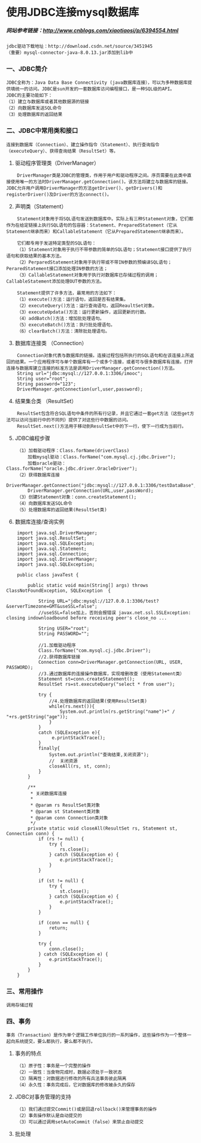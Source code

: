 # 使用JDBC连接mysql数据库

##### 网站参考链接：http://www.cnblogs.com/xiaotiaosi/p/6394554.html 
	jdbc驱动下载地址：http://download.csdn.net/source/3451945
	（重要）mysql-connector-java-8.0.13.jar添加到lib中

### 一、JDBC简介
	JDBC全称为：Java Data Base Connectivity (java数据库连接），可以为多种数据库提供填统一的访问。JDBC是sun开发的一套数据库访问编程接口，是一种SQL级的API。
	JDBC的主要功能如下：
	（1）建立与数据库或者其他数据源的链接
	（2）向数据库发送SQL命令
	（3）处理数据库的返回结果

### 二、JDBC中常用类和接口
	连接到数据库（Connection）、建立操作指令（Statement）、执行查询指令（executeQuery）、获得查询结果（ResultSet）等。
1. 驱动程序管理类（DriverManager）
```
	DriverManager类是JDBC的管理类，作用于用户和驱动程序之间。序员需要在此类中直接使用唯一的方法时DriverManager.getConnection()。该方法将建立与数据库的链接。JDBC允许用户调用DriverManager的方法getDriver()、getDrivers()和registerDriver()及Driver的方法connect()。
```
2. 声明类（Statement）
```
	Statement对象用于将SQL语句发送到数据库中。实际上有三种Statement对象，它们都作为在给定链接上执行SQL语句的包容器：Statement、PreparedStatement（它从Statement继承而来）和CallableStatement（它从PreparedStatement继承而来）。
	
	它们都专用于发送特定类型的SQL语句：
	（1）Statement对象用于执行不带参数的简单的SQL语句；Statement接口提供了执行语句和获取结果的基本方法。
	（2）PerparedStatement对象用于执行带或不带IN参数的预编译SQL语句；PeraredStatement接口添加处理IN参数的方法；
	（3）CallableStatement对象用于执行对数据库已存储过程的调用；CallableStatement添加处理OUT参数的方法。

	Statement提供了许多方法，最常用的方法如下：
	（1）execute()方法：运行语句，返回是否有结果集。
	（2）executeQuery()方法：运行查询语句，返回ReaultSet对象。
	（3）executeUpdata()方法：运行更新操作，返回更新的行数。
	（4）addBatch()方法：增加批处理语句。
	（5）executeBatch()方法：执行批处理语句。
	（6）clearBatch()方法：清除批处理语句。
```
3. 数据库连接类 （Connection）
```
	Connection对象代表与数据库的链接。连接过程包括所执行的SQL语句和在该连接上所返回的结果。一个应用程序可与单个数据库有一个或多个连接，或者可与很多数据库有连接。打开连接与数据库建立连接的标准方法是调用DriverManager.getConnection()方法。
	String url="jdbc:mysql://127.0.0.1:3306/imooc";
	String user="root";
	String password="123";
	DriverManager.getConnection(url,user,password);
```
4. 结果集合类 （ResultSet）
```
	ResultSet包含符合SQL语句中条件的所有行记录，并且它通过一套get方法（这些get方法可以访问当前行中的不同列）提供了对这些行中数据的访问。
	ResultSet.next()方法用于移动到ResultSet中的下一行，使下一行成为当前行。
```
5. JDBC编程步骤
```
	（1）加载驱动程序：Class.forName(driverClass)
		加载mysql驱动：Class.forName("com.mysql.cj.jdbc.Driver");
		加载oracle驱动：Class.forName("oracle.jdbc.driver.OracleDriver");
	（2）获得数据库连接
		DriverManager.getConnection("jdbc:mysql://127.0.0.1:3306/testDataBase","root","123");
		DriverManager.gerConnection(URL,user,passWord);
	（3）创建Statement对象：conn.createStatement();
	（4）向数据库发送SQL命令
	（5）处理数据库的返回结果(ResultSet类)
```
6. 数据库连接/查询实例
```
	import java.sql.DriverManager;
	import java.sql.ResultSet;
	import java.sql.SQLException;
	import java.sql.Statement;
	import java.sql.Connection;
	import java.sql.DriverManager;
	import java.sql.SQLException;

	public class javaTest {
	   
	    public static void main(String[] args) throws ClassNotFoundException, SQLException  {

	        String URL="jdbc:mysql://127.0.0.1:3306/test?&serverTimezone=GMT&useSSL=false";  
	        //useSSL=false加上，否则会报错误 javax.net.ssl.SSLException: closing indownloadbound before receiving peer's close_no ...

            String USER="root";
            String PASSWORD="";

            //1.加载驱动程序
            Class.forName("com.mysql.cj.jdbc.Driver");
            //2.获得数据库链接
            Connection conn=DriverManager.getConnection(URL, USER, PASSWORD);
            //3.通过数据库的连接操作数据库，实现增删改查（使用Statement类）
            Statement st=conn.createStatement();
            ResultSet rs=st.executeQuery("select * from user");

	        try {
	            //4.处理数据库的返回结果(使用ResultSet类)
	            while(rs.next()){
	                System.out.println(rs.getString("name")+" / "+rs.getString("age"));
	            }	            
	    	}
	    	catch (SQLException e){
	    		 e.printStackTrace();
	    	}
	    	finally{
				System.out.println("查询结束,关闭资源");
	    		//	关闭资源
	            closeAll(rs, st, conn);	    		
	    	}
	    }

	    /**
	     * 关闭数据库连接
	     * 
	     * @param rs ResultSet类对象
	     * @param st Statement类对象
	     * @param conn Connection类对象
	     */
	    private static void closeAll(ResultSet rs, Statement st, Connection conn) {
	        if (rs != null) {
	            try {
	                rs.close();
	            } catch (SQLException e) {
	                e.printStackTrace();
	            }
	        }
	        
	        if (st != null) {
	            try {
	                st.close();
	            } catch (SQLException e) {
	                e.printStackTrace();
	            }
	        }
	        
	        if (conn == null) {
	            return;
	        }
	        
	        try {
	            conn.close();
	        } catch (SQLException e) {
	            e.printStackTrace();
	        }
	    }
	}
```

### 三、常用操作
	调用存储过程

### 四、事务
	事务（Transaction）是作为单个逻辑工作单位执行的一系列操作，这些操作作为一个整体一起向系统提交，要么都执行，要么都不执行。
1. 事务的特点
```
	（1）原子性：事务是一个完整的操作
	（2）一致性：当食物完成时，数据必须处于一致状态
	（3）隔离性：对数据进行修改的所有兵法事务彼此隔离
	（4）永久性：事务完成后，它对数据库的修改被永久的保存
```
2. JDBC对事务管理的支持
```
	（1）我们通过提交Commit()或是回退rollback()来管理事务的操作
	（2）事务操作默认是自动提交的
	（3）可以通过调用setAutoCommit（false）来禁止自动提交
```
3. 批处理